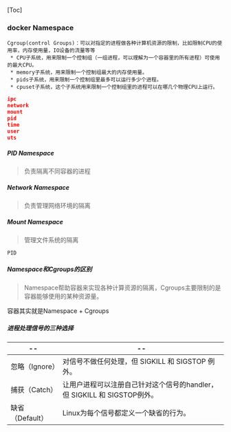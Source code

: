 [Toc]



### docker Namespace

```
Cgroup(control Groups)：可以对指定的进程做各种计算机资源的限制，比如限制CPU的使用率，内存使用量，IO设备的流量等等
 * CPU子系统，用来限制一个控制组（一组进程，可以理解为一个容器里的所有进程）可使用的最大CPU。
 * memory子系统，用来限制一个控制组最大的内存使用量。
 * pids子系统，用来限制一个控制组里最多可以运行多少个进程。
 * cpuset子系统，这个子系统用来限制一个控制组里的进程可以在哪几个物理CPU上运行。
```

```json
ipc
network
mount
pid
time
user
uts
```

##### PID Namespace

> 负责隔离不同容器的进程

##### Network Namespace

> 负责管理网络环境的隔离

##### Mount Namespace

> 管理文件系统的隔离 

```
PID
```

##### Namespace和Cgroups的区别

>   Namespace帮助容器来实现各种计算资源的隔离，Cgroups主要限制的是容器能够使用的某种资源量。

容器其实就是Namespace + Cgroups







##### 进程处理信号的三种选择

| --             | --                                               |
| -------------- | ------------------------------------------------ |
| 忽略（Ignore） | 对信号不做任何处理，但 SIGKILL 和 SIGSTOP 例外。 |
|捕获（Catch） | 让用户进程可以注册自己针对这个信号的handler，但 SIGKILL 和 SIGSTOP例外。|
| 缺省（Default） | Linux为每个信号都定义一个缺省的行为。|



